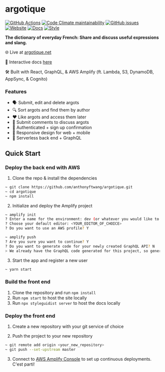 # argotique

[![GitHub Actions](https://img.shields.io/github/workflow/status/anthonyftwang/argotique/app-build-test?logo=github)](https://github.com/anthonyftwang/argotique/actions/workflows/app-build-test.yml)
[![Code Climate maintainability](https://img.shields.io/codeclimate/maintainability/anthonyftwang/argotique?logo=code-climate)](https://codeclimate.com/github/anthonyftwang/argotique/progress/maintainability)
[![GitHub issues](https://img.shields.io/github/issues/anthonyftwang/argotique)](https://github.com/anthonyftwang/argotique/issues)
[![Website](https://img.shields.io/website?url=https%3A%2F%2Fapp.argotique.net)](https://app.argotique.net)
[![Docs](https://img.shields.io/website?down_message=docs&label=view&up_message=docs&url=https%3A%2F%2Fanthonyftwang.github.io%2Fargotique)](https://anthonyftwang.github.io/argotiqua)
[![Style](https://img.shields.io/badge/code%20style-airbnb-blue)](https://github.com/airbnb/javascript)

**The dictionary of everyday French: Share and discuss useful expressions and slang.**

🌐 Live at [argotique.net](https://www.argotique.net)

📖 Interactive docs [here](https://anthonyftwang.github.io/argotique)

🛠 Built with React, GraphQL, & AWS Amplify (ft. Lambda, S3, DynamoDB, AppSync, & Cognito)

### Features

- 🗣️ Submit, edit and delete argots
- 🔍 Sort argots and find them by author
- ❤️ Like argots and access them later
- 💬 Submit comments to discuss argots
- 👮‍ Authenticated + sign up confirmation
- 📱 Responsive design for web + mobile
- 🚀 Serverless back end + GraphQL

## Quick Start

### Deploy the back end with AWS

1. Clone the repo & install the dependencies

```sh
~ git clone https://github.com/anthonyftwang/argotique.git
~ cd argotique
~ npm install
```

2. Initialize and deploy the Amplify project

```sh
~ amplify init
? Enter a name for the environment: dev (or whatever you would like to call this env)
? Choose your default editor: <YOUR_EDITOR_OF_CHOICE>
? Do you want to use an AWS profile? Y

~ amplify push
? Are you sure you want to continue? Y
? Do you want to generate code for your newly created GraphQL API? N
> We already have the GraphQL code generated for this project, so generating it here is not necessary.
```

3. Start the app and register a new user

```sh
~ yarn start
```

### Build the front end

1. Clone the repository and run `npm install`
2. Run `npm start` to host the site locally
3. Run `npx styleguidist server` to host the docs locally

### Deploy the front end

1. Create a new repository with your git service of choice

2. Push the project to your new repository

```sh
~ git remote add origin <your_new_repository>
~ git push --set-upstream master
```

3. Connect to [AWS Amplify Console](https://console.aws.amazon.com/amplify/home) to set up continuous deployments. C'est parti!
